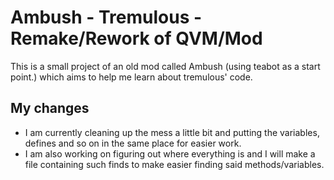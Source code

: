 # Ambush - Tremulous - Remake/Rework of QVM/Mod
This is a small project of an old mod called Ambush (using teabot as a start point.) which aims to help me learn about tremulous' code.

## My changes
* I am currently cleaning up the mess a little bit and putting the variables, defines and so on in the same place for easier work.
* I am also working on figuring out where everything is and I will make a file containing such finds to make easier finding said methods/variables.
